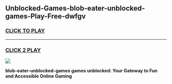 
## Unblocked-Games-blob-eater-unblocked-games-Play-Free-dwfgv
<h3>
<a href="https://premium76.site?title=blob-eater-unblocked-games&ref=10A">CLICK TO PLAY</a></h3>
<hr>

<h3>
<a href="https://premium76.site?title=blob-eater-unblocked-games&ref=10A">CLICK 2 PLAY</a>
  
</h3>

<a href="https://premium76.site?title=blob-eater-unblocked-games&ref=10A"><img src="https://clearcache.store/games.png"></a>


**blob-eater-unblocked-games games unblocked: Your Gateway to Fun and Accessible Online Gaming**
